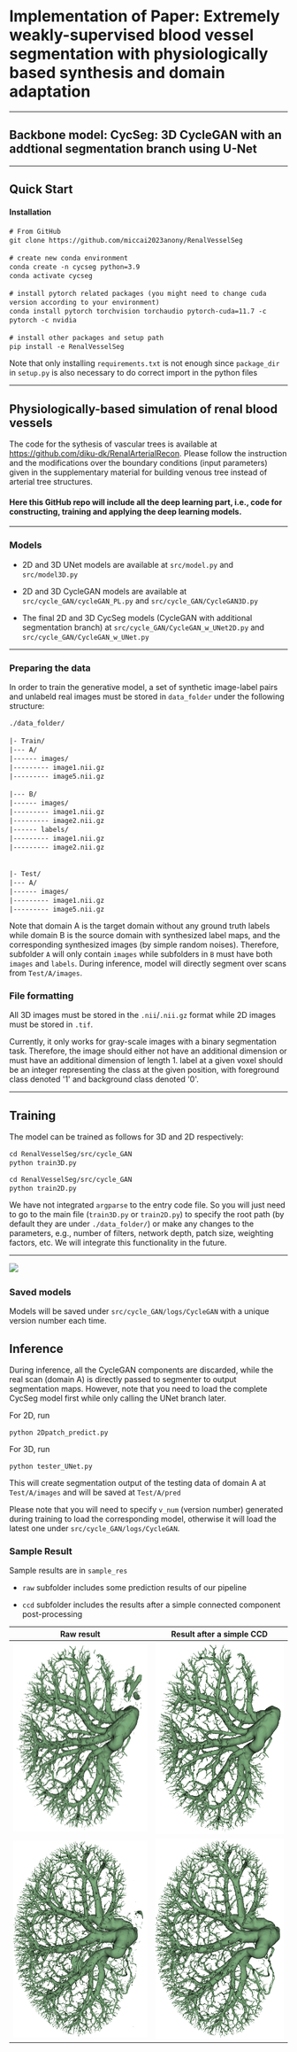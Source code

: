 # Implementation of Paper: Extremely weakly-supervised blood vessel segmentation with physiologically based synthesis and domain adaptation


---

##  Backbone model: CycSeg: 3D CycleGAN with an addtional segmentation branch using U-Net

---

## Quick Start
#### Installation

```
# From GitHub
git clone https://github.com/miccai2023anony/RenalVesselSeg

# create new conda environment
conda create -n cycseg python=3.9
conda activate cycseg

# install pytorch related packages (you might need to change cuda version according to your environment)
conda install pytorch torchvision torchaudio pytorch-cuda=11.7 -c pytorch -c nvidia 

# install other packages and setup path
pip install -e RenalVesselSeg
```

Note that only installing ```requirements.txt``` is not enough since ```package_dir``` in ```setup.py``` is also necessary
to do correct import in the python files


---


##  Physiologically-based simulation of renal blood vessels

[//]: # (Please follow for detailed explanation of renal blood vessels reconstruction. )

The code for the sythesis of vascular trees is available at https://github.com/diku-dk/RenalArterialRecon. Please follow the instruction and the modifications over the boundary conditions (input parameters) given in the supplementary material for building venous tree instead of arterial tree structures.


#### Here this GitHub repo will include all the deep learning part, i.e., code for constructing, training and applying the deep learning models.

---
### Models
*  2D and 3D UNet models are available at ```src/model.py``` and ```src/model3D.py``` 

*  2D and 3D CycleGAN models are available at ```src/cycle_GAN/cycleGAN_PL.py``` and ```src/cycle_GAN/CycleGAN3D.py```

*  The final 2D and 3D CycSeg models (CycleGAN with additional segmentation branch) at ```src/cycle_GAN/CycleGAN_w_UNet2D.py``` and ```src/cycle_GAN/CycleGAN_w_UNet.py```

---

### Preparing the data
In order to train the generative model, a set of synthetic image-label pairs and 
unlabeld real images must be stored in ```data_folder``` under the following structure:

```
./data_folder/

|- Train/
|--- A/
|------ images/
|--------- image1.nii.gz
|--------- image5.nii.gz

|--- B/
|------ images/
|--------- image1.nii.gz
|--------- image2.nii.gz
|------ labels/
|--------- image1.nii.gz
|--------- image2.nii.gz


|- Test/
|--- A/
|------ images/
|--------- image1.nii.gz
|--------- image5.nii.gz

```

Note that  domain A is the target domain without any ground truth labels while domain B is the source domain with 
synthesized label maps, and the corresponding synthesized images (by simple random noises). 
Therefore, subfolder ``A`` will only contain ```images``` 
while subfolders in ``B`` must have both ```images``` and ```labels```. 
During inference, model will directly segment over scans from ```Test/A/images```.  

### File formatting
All 3D images must be stored in the ``.nii``/```.nii.gz``` format while 2D images must be stored in ```.tif```.

Currently, it only works for gray-scale images with a binary segmentation task. 
Therefore, the image should either not have an additional dimension or must have an additional dimension of length 1.
label at a given voxel should be an integer representing the class at the given position, 
with foreground class denoted '1' and background class denoted '0'.



---
## Training
The model can be trained as follows for 3D and 2D respectively:

```
cd RenalVesselSeg/src/cycle_GAN
python train3D.py
```
```
cd RenalVesselSeg/src/cycle_GAN
python train2D.py
```

We have not integrated ```argparse``` to the entry code file. 
So you will just need to go to the main file (```train3D.py``` or ```train2D.py```) 
to specify the root path (by default they are under ```./data_folder/```) or make any changes to the parameters, 
e.g., number of filters, network depth, patch size, weighting factors, etc. We will integrate this functionality in the future.

---

![](figs/training_pipeline.jpg)


### Saved models

Models will be saved under ```src/cycle_GAN/logs/CycleGAN``` with a unique version number each time.

## Inference
During inference, all the CycleGAN components are discarded, 
while the real scan (domain A) is directly passed to segmenter to output segmentation maps. 
However, note that you need to load the complete CycSeg model first while only calling the UNet branch later.

For 2D, run
```
python 2Dpatch_predict.py 
```

For 3D, run
```
python tester_UNet.py 
```

This will create segmentation output of the testing data of domain A at ```Test/A/images``` 
and will be saved at ```Test/A/pred```

Please note that you will need to specify ```v_num``` (version number) generated during training 
to load the corresponding model, otherwise it will load the latest one under ```src/cycle_GAN/logs/CycleGAN```.

### Sample Result
Sample results are in ```sample_res```
* ```raw``` subfolder includes some prediction results of our pipeline

* ```ccd``` subfolder includes the results after a simple connected component post-processing


Raw result           |  Result after a simple CCD
:-------------------------:|:-------------------------:
![Fig6](vis/1.png) |  ![Fig6](vis/1ccd.png)
![Fig6](vis/2.png) |  ![Fig6](vis/2ccd.png)

